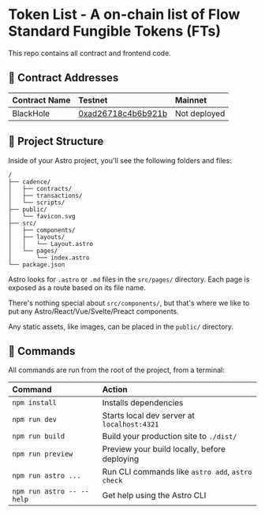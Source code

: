 # Token List - A on-chain list of Flow Standard Fungible Tokens (FTs)

This repo contains all contract and frontend code.

## 🔗 Contract Addresses

| Contract Name | Testnet | Mainnet |
| :------------ | :------ | :------ |
| BlackHole | [0xad26718c4b6b921b](https://contractbrowser.com/A.ad26718c4b6b921b.BlackHole) | Not deployed |

## 🚀 Project Structure

Inside of your Astro project, you'll see the following folders and files:

```text
/
├── cadence/
│   ├── contracts/
│   ├── transactions/
│   └── scripts/
├── public/
│   └── favicon.svg
├── src/
│   ├── components/
│   ├── layouts/
│   │   └── Layout.astro
│   └── pages/
│       └── index.astro
└── package.json
```

Astro looks for `.astro` or `.md` files in the `src/pages/` directory. Each page is exposed as a route based on its file name.

There's nothing special about `src/components/`, but that's where we like to put any Astro/React/Vue/Svelte/Preact components.

Any static assets, like images, can be placed in the `public/` directory.

## 🧞 Commands

All commands are run from the root of the project, from a terminal:

| Command                   | Action                                           |
| :------------------------ | :----------------------------------------------- |
| `npm install`             | Installs dependencies                            |
| `npm run dev`             | Starts local dev server at `localhost:4321`      |
| `npm run build`           | Build your production site to `./dist/`          |
| `npm run preview`         | Preview your build locally, before deploying     |
| `npm run astro ...`       | Run CLI commands like `astro add`, `astro check` |
| `npm run astro -- --help` | Get help using the Astro CLI                     |
